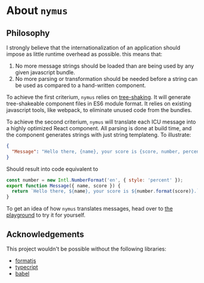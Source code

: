 # About `nymus`

## Philosophy

I strongly believe that the internationalization of an application should impose as little runtime overhead as possible. this means that:

1. No more message strings should be loaded than are being used by any given javascript bundle.
2. No more parsing or transformation should be needed before a string can be used as compared to a hand-written component.

To achieve the first criterium, `nymus` relies on [tree-shaking](https://webpack.js.org/guides/tree-shaking/). It will generate tree-shakeable component files in ES6 module format. It relies on existing javascript tools, like webpack, to eliminate unused code from the bundles.

To achieve the second criterium, `nymus` will translate each ICU message into a highly optimized React component. All parsing is done at build time, and the component generates strings with just string templateng. To illustrate:

```json
{
  "Message": "Hello there, {name}, your score is {score, number, percent}."
}
```

Should result into code equivalent to

```js
const number = new Intl.NumberFormat('en', { style: 'percent' });
export function Message({ name, score }) {
  return `Hello there, ${name}, your score is ${number.format(score)}.`;
}
```

To get an idea of how `nymus` translates messages, head over to [the playground](/playground) to try it for yourself.

## Acknowledgements

This project wouldn't be possible without the following libraries:

- [formatjs](https://formatjs.io/github/)
- [typecript](https://www.typescriptlang.org/)
- [babel](https://babeljs.io/)
